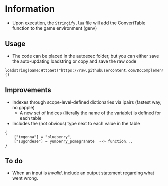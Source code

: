 # Information
- Upon execution, the `Stringify.lua` file will add the ConvertTable function to the game environment (genv)

## Usage
- The code can be placed in the autoexec folder, but you can either save the auto-updating loadstring or copy and save the raw code 
```   
loadstring(Game:HttpGet("https://raw.githubusercontent.com/DoComplement/Roblox/main/Library/TableToString/StringifyTable.lua"))()
``` 

## Improvements
- Indexes through scope-level-defined dictionaries via ipairs (fastest way, no gapple)  
    - A new set of Indices (literally the name of the variable) is defined for each table  
- Includes the (not obvious) type next to each value in the table
```  
{ 
    ["imgonna"] = "blueberry", 
    ["sugondese"] = yumberry_pomegranate  --> function...   
}
```  

## To do
- When an input is _invalid_, include an output statement regarding what went wrong.
